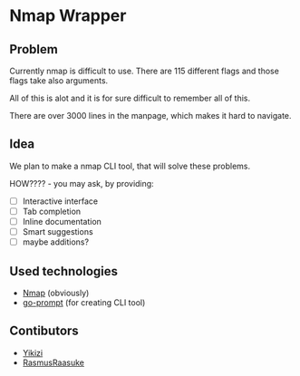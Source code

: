 # Nmap Wrapper

## Problem
Currently nmap is difficult to use. There are 115 different flags and those flags take also arguments.

All of this is alot and it is for sure difficult to remember all of this.

There are over 3000 lines in the manpage, which makes it hard to navigate.

## Idea
We plan to make a nmap CLI tool, that will solve these problems.

HOW???? - you may ask, by providing:
- [ ] Interactive interface
- [ ] Tab completion
- [ ] Inline documentation
- [ ] Smart suggestions
- [ ] maybe additions?

## Used technologies
- [Nmap](https://nmap.org/) (obviously)
- [go-prompt](https://github.com/c-bata/go-prompt) (for creating CLI tool)

## Contibutors
- [Yikizi](https://github.com/Yikizi)
- [RasmusRaasuke](https://github.com/RasmusRaasuke)
